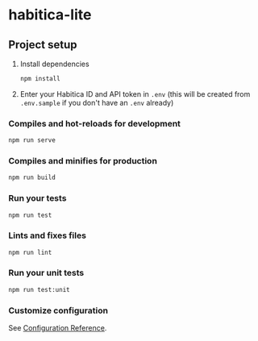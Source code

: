 # habitica-lite

## Project setup

1. Install dependencies

   ```bash
   npm install
   ```

2. Enter your Habitica ID and API token in `.env` (this will be created from `.env.sample` if you don't have an `.env` already)

### Compiles and hot-reloads for development

```bash
npm run serve
```

### Compiles and minifies for production

```bash
npm run build
```

### Run your tests

```bash
npm run test
```

### Lints and fixes files

```bash
npm run lint
```

### Run your unit tests

```bash
npm run test:unit
```

### Customize configuration

See [Configuration Reference](https://cli.vuejs.org/config/).
